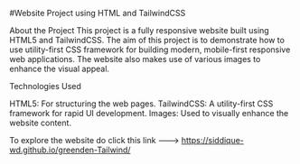 #Website Project using HTML and TailwindCSS




About the Project
This project is a fully responsive website built using HTML5 and TailwindCSS. The aim of this project is to demonstrate how to use utility-first CSS framework for building modern, mobile-first responsive web applications. The website also makes use of various images to enhance the visual appeal.

Technologies Used

HTML5: For structuring the web pages.
TailwindCSS: A utility-first CSS framework for rapid UI development.
Images: Used to visually enhance the website content.

To explore the website do click this link ---> https://siddique-wd.github.io/greenden-Tailwind/  


